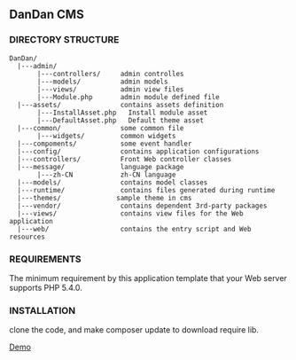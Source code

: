 ## DanDan CMS

### DIRECTORY STRUCTURE


	DanDan/
      |---admin/
           |---controllers/     admin controlles
           |---models/          admin models
           |---views/           admin view files
           |---Module.php       admin module defined file
      |---assets/             	contains assets definition
           |---InstallAsset.php   Install module asset
           |---DefaultAsset.php   Default theme asset
      |---common/             	some common file
           |---widgets/         common widgets
      |---compoments/           some event handler
      |---config/             	contains application configurations
      |---controllers/        	Front Web controller classes
      |---message/            	language package
           |---zh-CN            zh-CN language
      |---models/             	contains model classes
      |---runtime/            	contains files generated during runtime
      |---themes/              sample theme in cms
      |---vendor/             	contains dependent 3rd-party packages
      |---views/              	contains view files for the Web application
      |---web/                	contains the entry script and Web resources


### REQUIREMENTS


The minimum requirement by this application template that your Web server supports PHP 5.4.0.


### INSTALLATION


clone the code, and make composer update to download require lib.


[Demo](http://www.aiaiaini.com)
